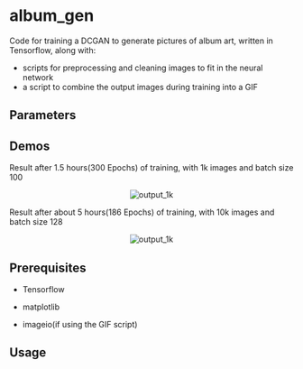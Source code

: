 # album_gen
 
Code for training a DCGAN to generate pictures of album art, written in Tensorflow, along with:
* scripts for preprocessing and cleaning images to fit in the neural network
* a script to combine the output images during training into a GIF

Parameters
----------

Demos
-----


Result after 1.5 hours(300 Epochs) of training, with 1k images and batch size 100
<p align="center">
 <img src="/output_gifs/output_1k.gif" title="output_1k" alt="output_1k">
</p>

Result after about 5 hours(186 Epochs) of training, with 10k images and batch size 128
<p align="center">
 <img src="/output_gifs/output_10k.gif" title="output_1k" alt="output_1k">
</p>

Prerequisites
-----
* Tensorflow

* matplotlib

* imageio(if using the GIF script)

Usage
-----

